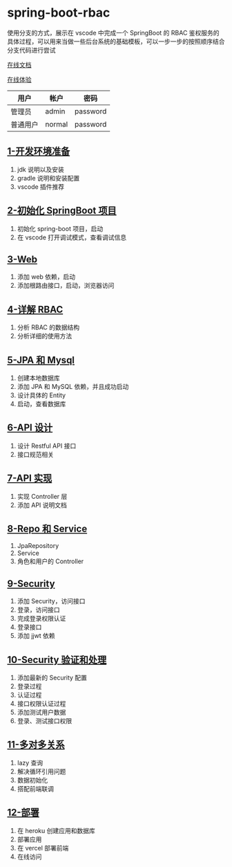 # spring-boot-rbac

使用分支的方式，展示在 vscode 中完成一个 SpringBoot 的 RBAC 鉴权服务的具体过程，可以用来当做一些后台系统的基础模板，可以一步一步的按照顺序结合分支代码进行尝试

[在线文档](https://rbac-docs.vercel.app/)

[在线体验](https://rbac-front.vercel.app)

| 用户     | 帐户   | 密码     |
| -------- | ------ | -------- |
| 管理员   | admin  | password |
| 普通用户 | normal | password |

## [1-开发环境准备](./1-开发环境准备)

1. jdk 说明以及安装
2. gradle 说明和安装配置
3. vscode 插件推荐

## [2-初始化 SpringBoot 项目](./2-初始化SpringBoot项目)

1. 初始化 spring-boot 项目，启动
2. 在 vscode 打开调试模式，查看调试信息

## [3-Web](./3-添加web依赖)

1. 添加 web 依赖，启动
2. 添加根路由接口，启动，浏览器访问

## [4-详解 RBAC](./4-%E8%AF%A6%E8%A7%A3RBAC.md)

1. 分析 RBAC 的数据结构
2. 分析详细的使用方法

## [5-JPA 和 Mysql](./5-JPA%E5%92%8CMySQL.md)

1. 创建本地数据库
2. 添加 JPA 和 MySQL 依赖，并且成功启动
3. 设计具体的 Entity
4. 启动，查看数据库

## [6-API 设计](./6-API%E8%AE%BE%E8%AE%A1%E5%92%8C%E8%A7%84%E8%8C%83.md)

1. 设计 Restful API 接口
2. 接口规范相关

## [7-API 实现](./7-API%E5%AE%9E%E7%8E%B0.md)

1. 实现 Controller 层
2. 添加 API 说明文档

## [8-Repo 和 Service](./8-Repo%E5%92%8CService.md)

1. JpaRepository
2. Service
3. 角色和用户的 Controller

## [9-Security](./9-Security.md)

1. 添加 Security，访问接口
2. 登录，访问接口
3. 完成登录权限认证
4. 登录接口
5. 添加 jjwt 依赖

## [10-Security 验证和处理](./10-Security%20%E8%AE%A4%E8%AF%81%E8%BF%87%E7%A8%8B.md)

1. 添加最新的 Security 配置
2. 登录过程
3. 认证过程
4. 接口权限认证过程
5. 添加测试用户数据
6. 登录、测试接口权限

## [11-多对多关系](./11-多对多关系.md)

1. lazy 查询
2. 解决循环引用问题
3. 数据初始化
4. 搭配前端联调

## [12-部署](./12-部署.md)

1. 在 heroku 创建应用和数据库
2. 部署应用
3. 在 vercel 部署前端
4. 在线访问
